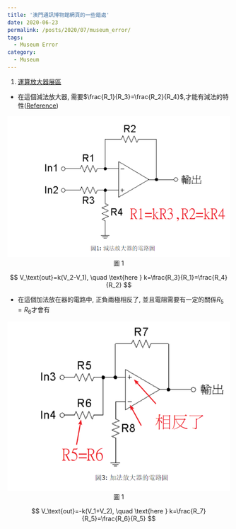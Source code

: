 ```yaml
---
title: '澳門通訊博物館網頁的一些錯處'
date: 2020-06-23
permalink: /posts/2020/07/museum_error/
tags:
  - Museum Error
category:
  - Museum
---
```


1. [運算放大器展區](http://www.cmm.gov.mo/chi/exhibition/secondfloor/MoreInfo/2_17_1_OpAmpLab.html)

* 在這個減法放大器, 需要$\frac{R_1}{R_3}=\frac{R_2}{R_4}$,才能有減法的特性([Reference](https://ocw.mit.edu/courses/electrical-engineering-and-computer-science/6-002-circuits-and-electronics-spring-2007/video-lectures/6002_l20.pdf))

<div style="text-align:center" id="image2"><img src="/images/meseum/error/2.png" /><br>圖 1</div>

$$
V_\text{out}=k(V_2-V_1), \quad \text{here } k=\frac{R_3}{R_1}=\frac{R_4}{R_2}
$$


* 在這個加法放在器的電路中, 正負兩極相反了, 並且電阻需要有一定的關係$R_5=R_6$才會有
<div style="text-align:center" id="image1"><img src="/images/meseum/error/1.png" /><br>圖 1</div>
  
$$
V_\text{out}=-k(V_1+V_2), \quad \text{here } k=\frac{R_7}{R_5}=\frac{R_6}{R_5}
$$

